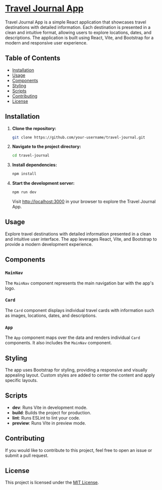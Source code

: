 # [Travel Journal App](https://traveljournalbyamin.netlify.app)

Travel Journal App is a simple React application that showcases travel destinations with detailed information. Each destination is presented in a clean and intuitive format, allowing users to explore locations, dates, and descriptions. The application is built using React, Vite, and Bootstrap for a modern and responsive user experience.

## Table of Contents

- [Installation](#installation)
- [Usage](#usage)
- [Components](#components)
- [Styling](#styling)
- [Scripts](#scripts)
- [Contributing](#contributing)
- [License](#license)

## Installation

1. **Clone the repository:**

   ```bash
   git clone https://github.com/your-username/travel-journal.git
   ```

2. **Navigate to the project directory:**

   ```bash
   cd travel-journal
   ```

3. **Install dependencies:**

   ```bash
   npm install
   ```

4. **Start the development server:**

   ```bash
   npm run dev
   ```

   Visit [http://localhost:3000](http://localhost:3000) in your browser to explore the Travel Journal App.

## Usage

Explore travel destinations with detailed information presented in a clean and intuitive user interface. The app leverages React, Vite, and Bootstrap to provide a modern development experience.

## Components

### `MainNav`

The `MainNav` component represents the main navigation bar with the app's logo.

### `Card`

The `Card` component displays individual travel cards with information such as images, locations, dates, and descriptions.

### `App`

The `App` component maps over the data and renders individual `Card` components. It also includes the `MainNav` component.

## Styling

The app uses Bootstrap for styling, providing a responsive and visually appealing layout. Custom styles are added to center the content and apply specific layouts.

## Scripts

- **dev**: Runs Vite in development mode.
- **build**: Builds the project for production.
- **lint**: Runs ESLint to lint your code.
- **preview**: Runs Vite in preview mode.

## Contributing

If you would like to contribute to this project, feel free to open an issue or submit a pull request.

## License

This project is licensed under the [MIT License](LICENSE).
